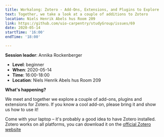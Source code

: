 ```yaml
---
title: Workalong: Zotero - Add-Ons, Extensions, and Plugins to Explore
text: Together, we take a look at a couple of additions to Zotero
location: Niels Henrik Abels hus Room 209
link: https://github.com/uio-carpentry/studyGroup/issues/69
date: 2020-05-14
startTime: '16:00'
endTime: '18:00'

---
```


**Session leader**: Annika Rockenberger


- **Level**: beginner
- **When**: 2020-05-14
- **Time**: 16:00-18:00
- **Location**:  Niels Henrik Abels hus Room 209

**What's happening?**

We meet and together we explore a couple of add-ons, plugins and extensions for Zotero. If you know a cool add-on, please bring it and show us how to use it!

Come with your laptop – it's probably a good idea to have Zotero installed. Zotero works on all platforms, you can download it on the [official Zotero website](https://www.zotero.org/)

